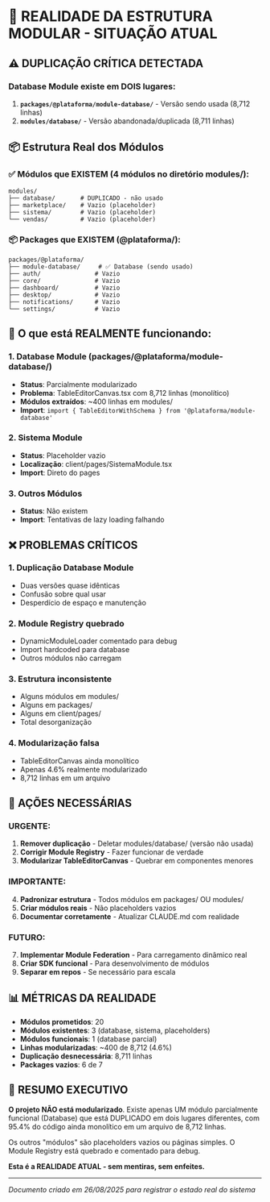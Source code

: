 # 🚨 REALIDADE DA ESTRUTURA MODULAR - SITUAÇÃO ATUAL

## ⚠️ DUPLICAÇÃO CRÍTICA DETECTADA

### Database Module existe em DOIS lugares:
1. **`packages/@plataforma/module-database/`** - Versão sendo usada (8,712 linhas)
2. **`modules/database/`** - Versão abandonada/duplicada (8,711 linhas)

## 📦 Estrutura Real dos Módulos

### ✅ Módulos que EXISTEM (4 módulos no diretório modules/):
```
modules/
├── database/       # DUPLICADO - não usado
├── marketplace/    # Vazio (placeholder)
├── sistema/        # Vazio (placeholder)
└── vendas/         # Vazio (placeholder)
```

### 📦 Packages que EXISTEM (@plataforma/):
```
packages/@plataforma/
├── module-database/     # ✅ Database (sendo usado)
├── auth/               # Vazio
├── core/               # Vazio
├── dashboard/          # Vazio
├── desktop/            # Vazio
├── notifications/      # Vazio
└── settings/           # Vazio
```

## 🎯 O que está REALMENTE funcionando:

### 1. Database Module (packages/@plataforma/module-database/)
- **Status**: Parcialmente modularizado
- **Problema**: TableEditorCanvas.tsx com 8,712 linhas (monolítico)
- **Módulos extraídos**: ~400 linhas em modules/
- **Import**: `import { TableEditorWithSchema } from '@plataforma/module-database'`

### 2. Sistema Module
- **Status**: Placeholder vazio
- **Localização**: client/pages/SistemaModule.tsx
- **Import**: Direto do pages

### 3. Outros Módulos
- **Status**: Não existem
- **Import**: Tentativas de lazy loading falhando

## ❌ PROBLEMAS CRÍTICOS

### 1. Duplicação Database Module
- Duas versões quase idênticas
- Confusão sobre qual usar
- Desperdício de espaço e manutenção

### 2. Module Registry quebrado
- DynamicModuleLoader comentado para debug
- Import hardcoded para database
- Outros módulos não carregam

### 3. Estrutura inconsistente
- Alguns módulos em modules/
- Alguns em packages/
- Alguns em client/pages/
- Total desorganização

### 4. Modularização falsa
- TableEditorCanvas ainda monolítico
- Apenas 4.6% realmente modularizado
- 8,712 linhas em um arquivo

## 🔧 AÇÕES NECESSÁRIAS

### URGENTE:
1. **Remover duplicação** - Deletar modules/database/ (versão não usada)
2. **Corrigir Module Registry** - Fazer funcionar de verdade
3. **Modularizar TableEditorCanvas** - Quebrar em componentes menores

### IMPORTANTE:
4. **Padronizar estrutura** - Todos módulos em packages/ OU modules/
5. **Criar módulos reais** - Não placeholders vazios
6. **Documentar corretamente** - Atualizar CLAUDE.md com realidade

### FUTURO:
7. **Implementar Module Federation** - Para carregamento dinâmico real
8. **Criar SDK funcional** - Para desenvolvimento de módulos
9. **Separar em repos** - Se necessário para escala

## 📊 MÉTRICAS DA REALIDADE

- **Módulos prometidos**: 20
- **Módulos existentes**: 3 (database, sistema, placeholders)
- **Módulos funcionais**: 1 (database parcial)
- **Linhas modularizadas**: ~400 de 8,712 (4.6%)
- **Duplicação desnecessária**: 8,711 linhas
- **Packages vazios**: 6 de 7

## 🎯 RESUMO EXECUTIVO

**O projeto NÃO está modularizado**. Existe apenas UM módulo parcialmente funcional (Database) que está DUPLICADO em dois lugares diferentes, com 95.4% do código ainda monolítico em um arquivo de 8,712 linhas.

Os outros "módulos" são placeholders vazios ou páginas simples. O Module Registry está quebrado e comentado para debug.

**Esta é a REALIDADE ATUAL - sem mentiras, sem enfeites.**

---
*Documento criado em 26/08/2025 para registrar o estado real do sistema*